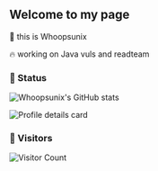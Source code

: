## Welcome to my page

👋 this is Whoopsunix

🔥 working on Java vuls and readteam

### 🚩 Status

[//]: # (![Top languages used in repository card]&#40;http://github-profile-summary-cards.vercel.app/api/cards/repos-per-language?username=Whoopsunix&theme=github_dark&#41;)

![Whoopsunix's GitHub stats](https://github-readme-stats.vercel.app/api?username=Whoopsunix&show_icons=true&include_all_commits=true&theme=tokyonight)

![Profile details card](http://github-profile-summary-cards.vercel.app/api/cards/profile-details?username=Whoopsunix&theme=github_dark)

### 🎃 Visitors

![Visitor Count](https://profile-counter.glitch.me/Whoopsunix/count.svg)


